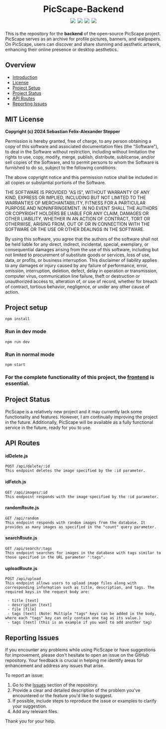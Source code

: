 <h1 align="center" id="picscape-backend">
    PicScape-Backend
    <br>
    <div align="center"></div>
    <img src="https://img.shields.io/badge/Express-v4.18.2-bgrightgreen" align="center"/>
    <img src="https://img.shields.io/badge/NodeJs-v20.11.0-green" align="center"/>
    <img src="https://img.shields.io/badge/NPM-v10.4.0-red" align="center"/>
    <img src="https://img.shields.io/badge/Development-active-blue" align="center"/>
</h1>

This is the repository for the __backend__ of the open-source PicScape project. PicScape serves as an archive for profile pictures, banners, and wallpapers. On PicScape, users can discover and share stunning and aesthetic artwork, enhancing their online presence or desktop aesthetics.

## Overview
- [Introduction](#picscape-backend)
- [License](#mit-license)
- [Project Setup](#project-setup)
- [Project Status](#project-status)
- [API Routes](#api-routes)
- [Reporting Issues](#reporting-issues)

## MIT License
__Copyright (c) 2024 Sebastian Felix-Alexander Stepper__

Permission is hereby granted, free of charge, to any person obtaining a copy
of this software and associated documentation files (the "Software"), to deal
in the Software without restriction, including without limitation the rights
to use, copy, modify, merge, publish, distribute, sublicense, and/or sell
copies of the Software, and to permit persons to whom the Software is
furnished to do so, subject to the following conditions:

The above copyright notice and this permission notice shall be included in all
copies or substantial portions of the Software.

THE SOFTWARE IS PROVIDED "AS IS", WITHOUT WARRANTY OF ANY KIND, EXPRESS OR
IMPLIED, INCLUDING BUT NOT LIMITED TO THE WARRANTIES OF MERCHANTABILITY,
FITNESS FOR A PARTICULAR PURPOSE AND NONINFRINGEMENT. IN NO EVENT SHALL THE
AUTHORS OR COPYRIGHT HOLDERS BE LIABLE FOR ANY CLAIM, DAMAGES OR OTHER
LIABILITY, WHETHER IN AN ACTION OF CONTRACT, TORT OR OTHERWISE, ARISING FROM,
OUT OF OR IN CONNECTION WITH THE SOFTWARE OR THE USE OR OTHER DEALINGS IN THE
SOFTWARE.

By using this software, you agree that the authors of the software shall not be held liable for any direct, indirect, incidental, special, exemplary, or consequential damages arising from the use of this software, including but not limited to procurement of substitute goods or services, loss of use, data, or profits, or business interruption. This disclaimer of liability applies to any damages or injury caused by any failure of performance, error, omission, interruption, deletion, defect, delay in operation or transmission, computer virus, communication line failure, theft or destruction or unauthorized access to, alteration of, or use of record, whether for breach of contract, tortious behavior, negligence, or under any other cause of action.

## Project setup
```
npm install
```

### Run in dev mode
```
npm run dev
```

### Run in normal mode
```
npm start
```

### For the complete functionality of this project, the [frontend](https://github.com/AIO-Develope/PicScape-Frontend/) is essential.

## Project Status
PicScape is a relatively new project and it may currently lack some functionality and features. However, I am continually improving the project in the future. Additionally, PicScape will be available as a fully functional service in the future, ready for you to use.

## API Routes
#### idDelete.js
```
POST /api/delete/:id
This endpoint deletes the image specified by the :id parameter.
```
#### idFetch.js
```
GET /api/images/:id
This endpoint responds with the image specified by the :id parameter.
```
#### randomRoute.js
```
GET /api/random
This endpoint responds with random images from the database. It provides as many images as specified in the "count" query parameter.
```
#### searchRoute.js
```
GET /api/search/:tags
This endpoint searches for images in the database with tags similar to those specified in the URL parameter ":tags".
```
#### uploadRoute.js
```
POST /api/upload
This endpoint allows users to upload image files along with corresponding information such as title, description, and tags. The required keys in the request body are:

 - title [text]
 - description [text]
 - file [file]
 - tags [text] (Note: Multiple "tags" keys can be added in the body, where each "tags" key can only contain one tag as its value.)
 - tags [text] (this is an example if you want to add another tag)
``` 

## Reporting Issues

If you encounter any problems while using PicScape or have suggestions for improvement, please don't hesitate to open an issue on the GitHub repository. Your feedback is crucial in helping me identify areas for enhancement and address any issues that arise.

To report an issue:

1. Go to the [Issues](https://github.com/AIO-Develope/PicScape-Backend/issues) section of the repository.
2. Provide a clear and detailed description of the problem you've encountered or the feature you'd like to suggest.
3. If possible, include steps to reproduce the issue or examples to clarify your suggestion.
5. Add any relevant files.

Thank you for your help.

